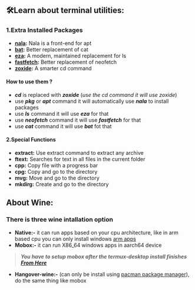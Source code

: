 ## :hammer_and_wrench:Learn about terminal utilities:

### 1.Extra Installed Packages
- **[nala](https://github.com/volitank/nala):** Nala is a front-end  for apt
- **[bat](https://github.com/sharkdp/bat):** Better replacement of cat
- **[eza](https://github.com/eza-community/eza):** A modern, maintained replacement for ls
- **[fastfetch](https://github.com/fastfetch-cli/fastfetch):** Better replacement of neofetch
- **[zoxide](https://github.com/ajeetdsouza/zoxide):** A smarter cd command

#### How to use them ?
- ***cd*** is replaced with ***zoxide*** (*use the cd command it will use zoxide*)
- use ***pkg*** or ***apt*** command it will automatically use ***nala*** to install packages
- use ***ls*** command it will use ***eza*** for that
- use ***neofetch*** command it will use ***fastfetch*** for that
- use ***cat*** command it will use ***bat*** fot that
#### 2.Special Functions

- **extract:** Use extract command to extract any archive
- **ftext:** Searches for text in all files in the current folder
- **cpp:** Copy file with a progress bar
- **cpg:** Copy and go to the directory
- **mvg:** Move and go to the directory
- **mkdirg:** Create and go to the directory

## About Wine:

### There is three wine intallation option

 - **Native:-** it can run apps based on your cpu architecture, like in arm based cpu you can only install windows [arm apps](https://armrepo.ver.lt/)
 - **Mobox:-** it can run X86_64 windows apps in aarch64 device
 > ***You have to setup mobox after the termux-desktop install finishes [From Here](https://github.com/olegos2/mobox)***
 - **Hangover-wine:-** (can only be install using [pacman package manager](https://wiki.termux.com/wiki/Switching_package_manager)), do the same thing like mobox
